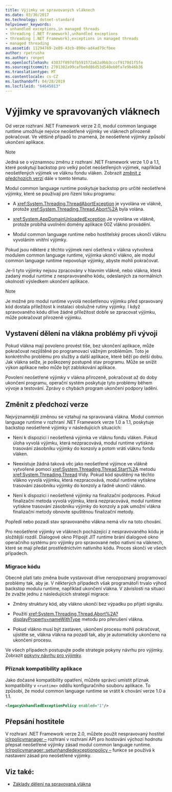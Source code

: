 ```yaml
---
title: Výjimky ve spravovaných vláknech
ms.date: 03/30/2017
ms.technology: dotnet-standard
helpviewer_keywords:
- unhandled exceptions,in managed threads
- threading [.NET Framework],unhandled exceptions
- threading [.NET Framework],exceptions in managed threads
- managed threading
ms.assetid: 11294769-2e89-43cb-890e-ad4ad79cfbee
author: rpetrusha
ms.author: ronpet
ms.openlocfilehash: 43037f897dfb591572a62a9bb3cccf9170d1f5fe
ms.sourcegitcommit: 2701302a99cafbe0d86d53d540eb0fa7e9b46b36
ms.translationtype: MT
ms.contentlocale: cs-CZ
ms.lasthandoff: 04/28/2019
ms.locfileid: "64645013"
---
```

# <a name="exceptions-in-managed-threads"></a>Výjimky ve spravovaných vláknech
Od verze rozhraní .NET Framework verze 2.0, modul common language runtime umožňuje nejvíce neošetřené výjimky ve vláknech přirozeně pokračovat. Ve většině případů to znamená, že neošetřené výjimky způsobí ukončení aplikace.  
  
> [!NOTE]
>  Jedná se o významnou změnu z rozhraní .NET Framework verze 1.0 a 1.1, které poskytují backstop pro velký počet neošetřených výjimek, například neošetřených výjimek ve vláknu fondu vláken. Zobrazit [změnit z předchozích verzí](#ChangeFromPreviousVersions) dále v tomto tématu.  
  
 Modul common language runtime poskytuje backstop pro určité neošetřené výjimky, které se používají pro řízení toku programu:  
  
- A <xref:System.Threading.ThreadAbortException> je vyvolána ve vlákně, protože <xref:System.Threading.Thread.Abort%2A> byla volána.  
  
- <xref:System.AppDomainUnloadedException> Je vyvolána ve vlákně, protože probíhá uvolnění domény aplikace 00Z vlákno provádění.  
  
- Modul common language runtime nebo hostitelský proces ukončí vláknu vyvoláním vnitřní výjimky.  
  
 Pokud jsou některé z těchto výjimek není ošetřená v vlákna vytvořená modulem common language runtime, výjimka ukončí vlákno, ale modul common language runtime nepovoluje výjimky, abyste mohli pokračovat.  
  
 Je-li tyto výjimky nejsou zpracovány v hlavním vlákně, nebo vlákna, která zadaný modul runtime z nespravovaného kódu, odeslaných za normálních okolností výsledkem ukončení aplikace.  
  
> [!NOTE]
>  Je možné pro modul runtime vyvolá neošetřenou výjimku před spravovaný kód dostala příležitost k instalaci obslužné rutiny výjimky. I když spravovaného kódu dříve žádné příležitost dobře se zpracovat výjimku, může pokračovat přirozeně výjimku.  
  
## <a name="exposing-threading-problems-during-development"></a>Vystavení dělení na vlákna problémy při vývoji  
 Pokud vlákna mají povoleno provést tiše, bez ukončení aplikace, může pokračovat nezjištěné po programovací vážným problémům. Toto je konkrétního problému pro služby a další aplikace, které běží po delší dobu. Jak vlákna selže, je poškozený postupně stav programu. Může se snížit výkon aplikace nebo může být zablokování aplikace.  
  
 Povolení neošetřené výjimky v vlákna přirozeně, pokračovat až do doby ukončení programu, operační systém poskytuje tyto problémy během vývoje a testování. Zprávy o chybách program ukončení podpory ladění.  
  
<a name="ChangeFromPreviousVersions"></a>   
## <a name="change-from-previous-versions"></a>Změnit z předchozí verze  
 Nejvýznamnější změnou se vztahují na spravovaná vlákna. Modul common language runtime v rozhraní .NET Framework verze 1.0 a 1.1, poskytuje backstop neošetřené výjimky v následujících situacích:  
  
- Není k dispozici i neošetřená výjimka ve vláknu fondu vláken. Pokud úloha vyvolá výjimku, která nezpracovává, modul runtime vytiskne trasování zásobníku výjimky do konzoly a potom vrátí vláknu fondu vláken.  
  
- Neexistuje žádná taková věc jako neošetřené výjimce ve vlákně vytvořené pomocí <xref:System.Threading.Thread.Start%2A> metodu <xref:System.Threading.Thread> třídy. Pokud kód spuštěný na těchto vlákno vyvolá výjimku, která nezpracovává, modul runtime vytiskne trasování zásobníku výjimky do konzoly a řádně ukončí vlákno.  
  
- Není k dispozici i neošetřené výjimky na finalizační podproces. Pokud finalizační metoda vyvolá výjimku, která nezpracovává, modul runtime vytiskne trasování zásobníku výjimky do konzoly a pak umožní vlákna finalizační metody obnovte spuštěnou finalizační metody.  
  
 Popředí nebo pozadí stav spravovaného vlákna nemá vliv na toto chování.  
  
 Pro neošetřené výjimky ve vláknech pocházející z nespravovaného kódu je složitější rozdíl. Dialogové okno Připojit JIT runtime brání dialogové okno operačního systému pro výjimky pro spravované nebo nativní na vláknech, které se mají předat prostřednictvím nativního kódu. Proces skončí ve všech případech.  
  
### <a name="migrating-code"></a>Migrace kódu  
 Obecně platí tato změna bude vystavovat dříve nerozpoznaný programovací problémy tak, aby je. V některých případech však programátoři trvalo výhod backstop modulu runtime, například ukončení vlákna. V závislosti na situaci že zvažte jednu z následujících strategií migrace:  
  
- Změny struktury kód, aby vlákno ukončí bez výpadku po přijetí signálu.  
  
- Použití <xref:System.Threading.Thread.Abort%2A?displayProperty=nameWithType> metodu pro přerušení vlákna.  
  
- Pokud vlákno musí být zastaven, ukončení procesu mohli pokračovat, ujistěte se, vlákna vlákna na pozadí tak, aby je automaticky ukončeno na ukončení procesu.  
  
 Ve všech případech postupujte podle strategie pokyny návrhu pro výjimky. Zobrazit [pokyny návrhu pro výjimky](../../../docs/standard/design-guidelines/exceptions.md).  
  
### <a name="application-compatibility-flag"></a>Příznak kompatibility aplikace  
 Jako dočasné kompatibility opatření, můžete správci umístit příznak kompatibility v `<runtime>` oddílu konfiguračního souboru aplikace. To způsobí, že modul common language runtime se vrátit k chování verze 1.0 a 1.1.  
  
```xml  
<legacyUnhandledExceptionPolicy enabled="1"/>  
```  
  
## <a name="host-override"></a>Přepsání hostitele  
 V rozhraní .NET Framework verze 2.0, můžete použít nespravovaný hostitel [iclrpolicymanager –](../../../docs/framework/unmanaged-api/hosting/iclrpolicymanager-interface.md) rozhraní v rozhraní API pro hostování výchozí hodnotu přepsat neošetřené výjimky zásad modul common language runtime. [Iclrpolicymanager::setunhandledexceptionpolicy –](../../../docs/framework/unmanaged-api/hosting/iclrpolicymanager-setunhandledexceptionpolicy-method.md) funkce se používá k nastavení zásad pro neošetřené výjimky.  
  
## <a name="see-also"></a>Viz také:

- [Základy dělení na spravovaná vlákna](../../../docs/standard/threading/managed-threading-basics.md)
